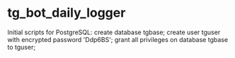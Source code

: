 # tg_bot_daily_logger

Initial scripts for PostgreSQL:
create database tgbase;
create user tguser with encrypted password 'Ddp6BS';
grant all privileges on database tgbase to tguser;
